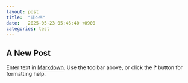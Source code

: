 ```yaml
---
layout: post
title:  "테스트"
date:   2025-05-23 05:46:40 +0900
categories: test
---
```


## A New Post

Enter text in [Markdown](http://daringfireball.net/projects/markdown/). Use the toolbar above, or click the **?** button for formatting help.
